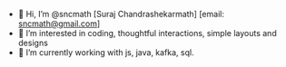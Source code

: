 - 👋 Hi, I’m @sncmath [Suraj Chandrashekarmath] [email: sncmath@gmail.com]
- 👀 I’m interested in coding, thoughtful interactions, simple layouts and designs
- 🌱 I’m currently working with js, java, kafka, sql. 
